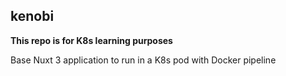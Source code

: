 ## kenobi

**This repo is for K8s learning purposes**

Base Nuxt 3 application to run in a K8s pod with Docker pipeline